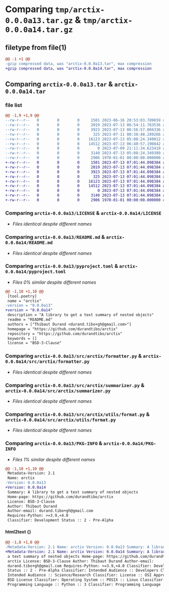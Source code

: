 # Comparing `tmp/arctix-0.0.0a13.tar.gz` & `tmp/arctix-0.0.0a14.tar.gz`

## filetype from file(1)

```diff
@@ -1 +1 @@
-gzip compressed data, was "arctix-0.0.0a13.tar", max compression
+gzip compressed data, was "arctix-0.0.0a14.tar", max compression
```

## Comparing `arctix-0.0.0a13.tar` & `arctix-0.0.0a14.tar`

### file list

```diff
@@ -1,9 +1,9 @@
--rw-r--r--   0        0        0     1501 2023-06-16 20:53:03.789659 arctix-0.0.0a13/LICENSE
--rw-r--r--   0        0        0     2019 2023-07-13 06:54:11.763536 arctix-0.0.0a13/README.md
--rw-r--r--   0        0        0     3923 2023-07-13 06:56:57.004336 arctix-0.0.0a13/pyproject.toml
--rw-r--r--   0        0        0      325 2023-07-11 00:38:48.289266 arctix-0.0.0a13/src/arctix/__init__.py
--rw-r--r--   0        0        0    16123 2023-07-13 05:08:24.349012 arctix-0.0.0a13/src/arctix/formatter.py
--rw-r--r--   0        0        0    14512 2023-07-13 06:40:57.190842 arctix-0.0.0a13/src/arctix/summarizer.py
--rw-r--r--   0        0        0        0 2023-07-09 21:11:34.623419 arctix-0.0.0a13/src/arctix/utils/__init__.py
--rw-r--r--   0        0        0     3140 2023-07-13 05:08:24.349389 arctix-0.0.0a13/src/arctix/utils/format.py
--rw-r--r--   0        0        0     2906 1970-01-01 00:00:00.000000 arctix-0.0.0a13/PKG-INFO
+-rw-r--r--   0        0        0     1501 2023-07-13 07:01:44.098384 arctix-0.0.0a14/LICENSE
+-rw-r--r--   0        0        0     2019 2023-07-13 07:01:44.098384 arctix-0.0.0a14/README.md
+-rw-r--r--   0        0        0     3923 2023-07-13 07:01:44.098384 arctix-0.0.0a14/pyproject.toml
+-rw-r--r--   0        0        0      325 2023-07-13 07:01:44.098384 arctix-0.0.0a14/src/arctix/__init__.py
+-rw-r--r--   0        0        0    16123 2023-07-13 07:01:44.098384 arctix-0.0.0a14/src/arctix/formatter.py
+-rw-r--r--   0        0        0    14512 2023-07-13 07:01:44.098384 arctix-0.0.0a14/src/arctix/summarizer.py
+-rw-r--r--   0        0        0        0 2023-07-13 07:01:44.098384 arctix-0.0.0a14/src/arctix/utils/__init__.py
+-rw-r--r--   0        0        0     3140 2023-07-13 07:01:44.098384 arctix-0.0.0a14/src/arctix/utils/format.py
+-rw-r--r--   0        0        0     2906 1970-01-01 00:00:00.000000 arctix-0.0.0a14/PKG-INFO
```

### Comparing `arctix-0.0.0a13/LICENSE` & `arctix-0.0.0a14/LICENSE`

 * *Files identical despite different names*

### Comparing `arctix-0.0.0a13/README.md` & `arctix-0.0.0a14/README.md`

 * *Files identical despite different names*

### Comparing `arctix-0.0.0a13/pyproject.toml` & `arctix-0.0.0a14/pyproject.toml`

 * *Files 0% similar despite different names*

```diff
@@ -1,10 +1,10 @@
 [tool.poetry]
 name = "arctix"
-version = "0.0.0a13"
+version = "0.0.0a14"
 description = "A library to get a text summary of nested objects"
 readme = "README.md"
 authors = ["Thibaut Durand <durand.tibo+gh@gmail.com>"]
 homepage = "https://github.com/durandtibo/arctix"
 repository = "https://github.com/durandtibo/arctix"
 keywords = []
 license = "BSD-3-Clause"
```

### Comparing `arctix-0.0.0a13/src/arctix/formatter.py` & `arctix-0.0.0a14/src/arctix/formatter.py`

 * *Files identical despite different names*

### Comparing `arctix-0.0.0a13/src/arctix/summarizer.py` & `arctix-0.0.0a14/src/arctix/summarizer.py`

 * *Files identical despite different names*

### Comparing `arctix-0.0.0a13/src/arctix/utils/format.py` & `arctix-0.0.0a14/src/arctix/utils/format.py`

 * *Files identical despite different names*

### Comparing `arctix-0.0.0a13/PKG-INFO` & `arctix-0.0.0a14/PKG-INFO`

 * *Files 1% similar despite different names*

```diff
@@ -1,10 +1,10 @@
 Metadata-Version: 2.1
 Name: arctix
-Version: 0.0.0a13
+Version: 0.0.0a14
 Summary: A library to get a text summary of nested objects
 Home-page: https://github.com/durandtibo/arctix
 License: BSD-3-Clause
 Author: Thibaut Durand
 Author-email: durand.tibo+gh@gmail.com
 Requires-Python: >=3.9,<4.0
 Classifier: Development Status :: 2 - Pre-Alpha
```

#### html2text {}

```diff
@@ -1,8 +1,8 @@
-Metadata-Version: 2.1 Name: arctix Version: 0.0.0a13 Summary: A library to get
+Metadata-Version: 2.1 Name: arctix Version: 0.0.0a14 Summary: A library to get
 a text summary of nested objects Home-page: https://github.com/durandtibo/
 arctix License: BSD-3-Clause Author: Thibaut Durand Author-email:
 durand.tibo+gh@gmail.com Requires-Python: >=3.9,<4.0 Classifier: Development
 Status :: 2 - Pre-Alpha Classifier: Intended Audience :: Developers Classifier:
 Intended Audience :: Science/Research Classifier: License :: OSI Approved ::
 BSD License Classifier: Operating System :: POSIX :: Linux Classifier:
 Programming Language :: Python :: 3 Classifier: Programming Language :: Python
```

